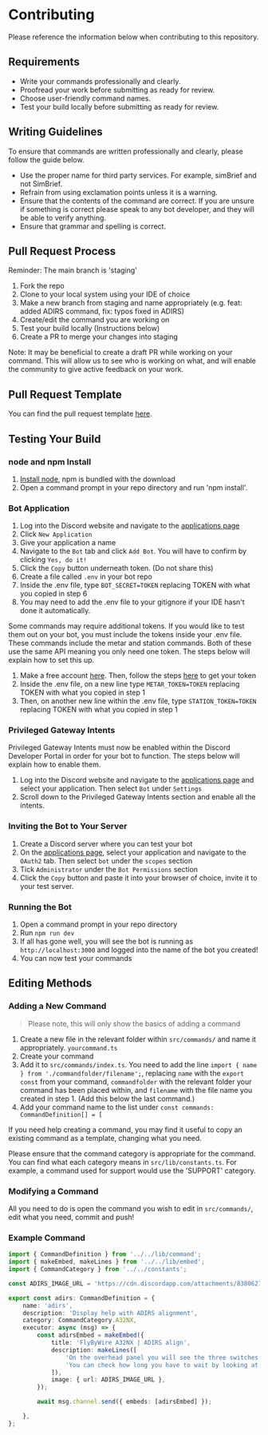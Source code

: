 # Contributing

Please reference the information below when contributing to this repository.

## Requirements

* Write your commands professionally and clearly.
* Proofread your work before submitting as ready for review.
* Choose user-friendly command names.
* Test your build locally before submitting as ready for review.

## Writing Guidelines

To ensure that commands are written professionally and clearly, please follow the guide below.

* Use the proper name for third party services. For example, simBrief and not SimBrief.
* Refrain from using exclamation points unless it is a warning.
* Ensure that the contents of the command are correct. If you are unsure if something is correct please speak to any bot developer, and they will be able to verify anything.
* Ensure that grammar and spelling is correct.

## Pull Request Process
Reminder: The main branch is 'staging'

1. Fork the repo
2. Clone to your local system using your IDE of choice
3. Make a new branch from staging and name appropriately (e.g. feat: added ADIRS command, fix: typos fixed in ADIRS)
4. Create/edit the command you are working on
5. Test your build locally (Instructions below)
6. Create a PR to merge your changes into staging

Note: It may be beneficial to create a draft PR while working on your command. This will allow us to see who is working on what, and will enable the community to give active feedback on your work.

## Pull Request Template

You can find the pull request template [here](PULL_REQUEST_TEMPLATE.md).

## Testing Your Build

### node and npm Install

1. [Install node](https://nodejs.org/en/download/), npm is bundled with the download
2. Open a command prompt in your repo directory and run 'npm install'.

### Bot Application

1. Log into the Discord website and navigate to the [applications page](https://discord.com/developers/applications)
2. Click `New Application`
3. Give your application a name
4. Navigate to the `Bot` tab and click `Add Bot`. You will have to confirm by clicking `Yes, do it!`
5. Click the `Copy` button underneath token. (Do not share this)
6. Create a file called `.env` in your bot repo
7. Inside the .env file, type `BOT_SECRET=TOKEN` replacing TOKEN with what you copied in step 6
8. You may need to add the .env file to your gitignore if your IDE hasn't done it automatically.

Some commands may require additional tokens. If you would like to test them out on your bot, you must include the tokens inside your .env file. These commands include the metar and station commands. Both of these use the same API meaning you only need one token. The steps below will explain how to set this up.
1. Make a free account [here](https://avwx.rest/). Then, follow the steps [here](https://account.avwx.rest/getting-started) to get your token
2. Inside the .env file, on a new line type `METAR_TOKEN=TOKEN` replacing TOKEN with what you copied in step 1
3. Then, on another new line within the .env file, type `STATION_TOKEN=TOKEN` replacing TOKEN with what you copied in step 1

### Privileged Gateway Intents

Privileged Gateway Intents must now be enabled within the Discord Developer Portal in order for your bot to function. The steps below will explain how to enable them.
1. Log into the Discord website and navigate to the [applications page](https://discord.com/developers/applications) and select your application. Then select `Bot` under `Settings` 
2. Scroll down to the Privileged Gateway Intents section and enable all the intents.

### Inviting the Bot to Your Server

1. Create a Discord server where you can test your bot
2. On the [applications page](https://discord.com/developers/applications), select your application and navigate to the `OAuth2` tab. Then select `bot` under the `scopes` section
3. Tick `Administrator` under the `Bot Permissions` section
4. Click the `Copy` button and paste it into your browser of choice, invite it to your test server.

### Running the Bot

1. Open a command prompt in your repo directory
2. Run `npm run dev`
3. If all has gone well, you will see the bot is running as `http://localhost:3000` and logged into the name of the bot you created!
4. You can now test your commands

## Editing Methods

### Adding a New Command

>Please note, this will only show the basics of adding a command

1. Create a new file in the relevant folder within `src/commands/` and name it appropriately. `yourcommand.ts`
2. Create your command
3. Add it to `src/commands/index.ts`. You need to add the line `import { name } from './commandfolder/filename';`, replacing `name` with the `export const` from your command, `commandfolder` with the relevant folder your command has been placed within, and `filename` with the file name you created in step 1.
(Add this below the last command.)
4. Add your command name to the list under `const commands: CommandDefinition[] = [`

If you need help creating a command, you may find it useful to copy an existing command as a template, changing what you need.

Please ensure that the command category is appropriate for the command. You can find what each category means in `src/lib/constants.ts`. For example, a command used for support would use the 'SUPPORT' category. 

### Modifying a Command

All you need to do is open the command you wish to edit in `src/commands/`, edit what you need, commit and push!

### Example Command

```ts
import { CommandDefinition } from '../../lib/command';
import { makeEmbed, makeLines } from '../../lib/embed';
import { CommandCategory } from '../../constants';

const ADIRS_IMAGE_URL = 'https://cdn.discordapp.com/attachments/838062729398976522/894173641682616381/unknown.png';

export const adirs: CommandDefinition = {
    name: 'adirs',
    description: 'Display help with ADIRS alignment',
    category: CommandCategory.A32NX,
    executor: async (msg) => {
        const adirsEmbed = makeEmbed({
            title: 'FlyByWire A32NX | ADIRS align',
            description: makeLines([
                'On the overhead panel you will see the three switches under \'ADIRS\'. Turn these three to the \'NAV\' position. It takes several minutes for the ADIRUs to align.',
                'You can check how long you have to wait by looking at the align time on your Upper Ecam.',
            ]),
            image: { url: ADIRS_IMAGE_URL },
        });

        await msg.channel.send({ embeds: [adirsEmbed] });

    },
};
```
